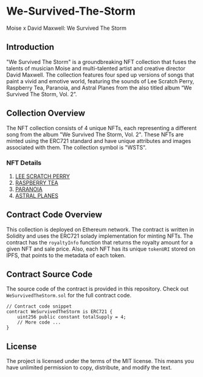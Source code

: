 # We-Survived-The-Storm
Moise x David Maxwell: We Survived The Storm

## Introduction

"We Survived The Storm" is a groundbreaking NFT collection that fuses the talents of musician Moise and multi-talented artist and creative director David Maxwell. The collection features four sped up versions of songs that paint a vivid and emotive world, featuring the sounds of Lee Scratch Perry, Raspberry Tea, Paranoia, and Astral Planes from the also titled album “We Survived The Storm, Vol. 2”.

## Collection Overview

The NFT collection consists of 4 unique NFTs, each representing a different song from the album "We Survived The Storm, Vol. 2". These NFTs are minted using the ERC721 standard and have unique attributes and images associated with them. The collection symbol is "WSTS". 

### NFT Details

1. [LEE SCRATCH PERRY](https://opensea.io/assets/ethereum/0xef154fc9f866abb89a625ac3591df5868ffa64e8/1)
2. [RASPBERRY TEA](https://opensea.io/assets/ethereum/0xef154fc9f866abb89a625ac3591df5868ffa64e8/2)
3. [PARANOIA](https://opensea.io/assets/ethereum/0xef154fc9f866abb89a625ac3591df5868ffa64e8/3)
4. [ASTRAL PLANES](https://opensea.io/assets/ethereum/0xef154fc9f866abb89a625ac3591df5868ffa64e8/4)

## Contract Code Overview

This collection is deployed on Ethereum network. The contract is written in Solidity and uses the ERC721 solady implementation for minting NFTs. The contract has the `royaltyInfo` function that returns the royalty amount for a given NFT and sale price. Also, each NFT has its unique `tokenURI` stored on IPFS, that points to the metadata of each token.

## Contract Source Code

The source code of the contract is provided in this repository. Check out `WeSurvivedTheStorm.sol` for the full contract code.

```solidity
// Contract code snippet
contract WeSurvivedTheStorm is ERC721 {
    uint256 public constant totalSupply = 4;
    // More code ...
}
```

## License
The project is licensed under the terms of the MIT license. This means you have unlimited permission to copy, distribute, and modify the text.


